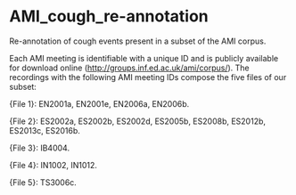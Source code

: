 # AMI_cough_re-annotation


Re-annotation of cough events present in a subset of the AMI corpus.

Each AMI meeting is identifiable with a unique ID and is publicly available for download online (http://groups.inf.ed.ac.uk/ami/corpus/). The recordings with the following AMI meeting IDs compose the five files of our subset: 

{File 1}: EN2001a, EN2001e, EN2006a, EN2006b.

{File 2}: ES2002a, ES2002b, ES2002d, ES2005b, ES2008b, ES2012b, ES2013c, ES2016b.

{File 3}: IB4004.

{File 4}: IN1002, IN1012.

{File 5}: TS3006c.

